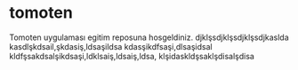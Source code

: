 # tomoten
Tomoten uygulaması egitim reposuna hosgeldiniz.
djklşsdjklşsdjklşsdjkaslda
kasdlşkdsail,şkdasiş,ldsaşildsa
kdasşikdfsaşi,dlsaşidsal
kldfşsakdsalşikdsaşi,ldklsaiş,ldsaiş,ldsa,
klşidaskldşsaklşdisalşdisa